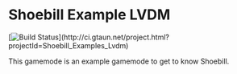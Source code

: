 # Shoebill Example LVDM

[![Build Status](http://ci.gtaun.net/app/rest/builds/buildType:(id:Shoebill_Examples_Lvdm_Deploy)/statusIcon)](http://ci.gtaun.net/project.html?projectId=Shoebill_Examples_Lvdm)

This gamemode is an example gamemode to get to know Shoebill.

